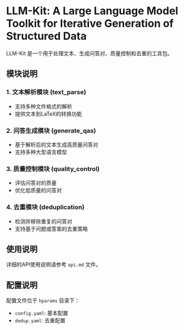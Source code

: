 # LLM-Kit: A Large Language Model Toolkit for Iterative Generation of Structured Data

LLM-Kit 是一个用于处理文本、生成问答对、质量控制和去重的工具包。

## 模块说明

### 1. 文本解析模块 (text_parse)

- 支持多种文件格式的解析
- 提供文本到LaTeX的转换功能

### 2. 问答生成模块 (generate_qas)

- 基于解析后的文本生成高质量问答对
- 支持多种大型语言模型

### 3. 质量控制模块 (quality_control)

- 评估问答对的质量
- 优化低质量的问答对

### 4. 去重模块 (deduplication)

- 检测并移除重复的问答对
- 支持基于问题或答案的去重策略

## 使用说明

详细的API使用说明请参考 `api.md` 文件。

## 配置说明

配置文件位于 `hparams` 目录下：

- `config.yaml`: 基本配置
- `dedup.yaml`: 去重配置
